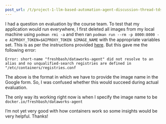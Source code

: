 ```yaml
---
post_url: /t/project-1-llm-based-automation-agent-discussion-thread-tds-jan-2025/164277/544
---
```

I had a question on evaluation by the course team. To test that my application would run everywhere, I first deleted all images from my local machine using `podman rmi -a` and then ran `podman run --rm -p 8000:8000 -e AIPROXY_TOKEN=$AIPROXY_TOKEN $IMAGE_NAME` with the appropriate variables set. This is as per the instructions provided [here](https://github.com/sanand0/tools-in-data-science-public/tree/tds-2025-01-project-1-wip/project-1). But this gave me the following error:

```
Error: short-name "freshbash/dataworks-agent" did not resolve to an alias and no unqualified-search registries are defined in "/etc/containers/registries.conf

```

The above is the format in which we have to provide the image name in the Google form. So, I was confused whether this would succeed during actual evaluation.

The only way its working right now is when I specify the image name to be `docker.io/freshbash/dataworks-agent`

I’m not yet very good with how containers work so some insights would be very helpful. Thanks!